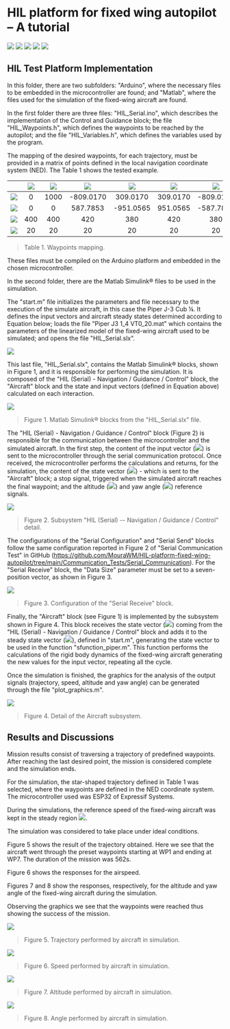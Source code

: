 # HIL platform for fixed wing autopilot – A tutorial

![](https://img.shields.io/github/stars/MouraWM/HIL-platform-fixed-wing-autopilot.svg) ![](https://img.shields.io/github/forks/MouraWM/HIL-platform-fixed-wing-autopilot.svg) ![](https://https://img.shields.io/github/release/MouraWM/HIL-platform-fixed-wing-autopilot.svg) ![](https://img.shields.io/github/issues/MouraWM/HIL-platform-fixed-wing-autopilot.svg) ![](https://img.shields.io/github/bower/MouraWM/HIL-platform-fixed-wing-autopilot.svg)

## HIL Test Platform Implementation

In this folder, there are two subfolders: "Arduino", where the necessary
files to be embedded in the microcontroller are found; and "Matlab",
where the files used for the simulation of the fixed-wing aircraft are
found.

In the first folder there are three files: "HIL\_Serial.ino", which
describes the implementation of the Control and Guidance block; the file
"HIL\_Waypoints.h", which defines the waypoints to be reached by the
autopilot; and the file "HIL\_Variables.h", which defines the variables
used by the program.

The mapping of the desired waypoints, for each trajectory, must be
provided in a matrix of points defined in the local navigation
coordinate system (NED). The Table 1 shows the tested example.

|     | ![](https://render.githubusercontent.com/render/math?math=\large{WP_1}) | ![](https://render.githubusercontent.com/render/math?math=\large{WP_2}) | ![](https://render.githubusercontent.com/render/math?math=\large{WP_3}) | ![](https://render.githubusercontent.com/render/math?math=\large{WP_4}) | ![](https://render.githubusercontent.com/render/math?math=\large{WP_5}) | ![](https://render.githubusercontent.com/render/math?math=\large{WP_6}) | ![](https://render.githubusercontent.com/render/math?math=\large{WP_7}) |
|:---:|:---:|:---:|:---:|:---:|:---:|:---:|:---:|
|![](https://render.githubusercontent.com/render/math?math=\large{N\(m\)}) |0|1000|-809.0170|309.0170|309.0170|-809.0170|1000|
|![](https://render.githubusercontent.com/render/math?math=\large{E\(m\)}) |0|0|587.7853|-951.0565|951.0565|-587.7853|0|
|![](https://render.githubusercontent.com/render/math?math=\large{D\(m\)}) |400|400|420|380|420|380|400|
|![](https://render.githubusercontent.com/render/math?math=\large{V\(m/s\)}) |20|20|20|20|20|20|20|
> Table 1. Waypoints mapping.

These files must be compiled on the Arduino platform and embedded in the
chosen microcontroller.

In the second folder, there are the Matlab Simulink® files to be used in
the simulation.

The "start.m" file initializes the parameters and file necessary to the
execution of the simulate aircraft, in this case the Piper J-3 Cub ¼. It
defines the input vectors and aircraft steady states determined
according to Equation below; loads the file "Piper J3 1\_4 VT0\_20.mat" which
contains the parameters of the linearized model of the fixed-wing
aircraft used to be simulated; and opens the file "HIL\_Serial.slx".

![](https://github.com/MouraWM/HIL-platform-fixed-wing-autopilot/blob/main/images/Fig26.png)

This last file, "HIL\_Serial.slx", contains the Matlab Simulink® blocks,
shown in Figure 1, and it is responsible for performing the simulation.
It is composed of the "HIL (Serial) - Navigation / Guidance / Control"
block, the "Aircraft" block and the state and input vectors (defined in
Equation above) calculated on each interaction.

![](https://github.com/MouraWM/HIL-platform-fixed-wing-autopilot/blob/main/images/Fig18.png)
> Figure 1. Matlab Simulink® blocks from the
"HIL\_Serial.slx" file.

The "HIL (Serial) - Navigation / Guidance / Control" block (Figure 2) is
responsible for the communication between the microcontroller and the
simulated aircraft. In the first step, the content of the input vector
(![](https://render.githubusercontent.com/render/math?math=\large{\vec{y}})) is sent to the microcontroller through the serial communication
protocol. Once received, the microcontroller performs the calculations
and returns, for the simulation, the content of the state vector
(![](https://render.githubusercontent.com/render/math?math=\large{\vec{du}}))
\- which is sent to the "Aircraft" block; a stop signal, triggered
when the simulated aircraft reaches the final waypoint; and the altitude
(![](https://render.githubusercontent.com/render/math?math=\large{H_e}))
and yaw angle (![](https://render.githubusercontent.com/render/math?math=\large{\psi_e})) reference signals.

![](https://github.com/MouraWM/HIL-platform-fixed-wing-autopilot/blob/main/images/Fig19.png)
> Figure 2. Subsystem "HIL (Serial) -- Navigation / Guidance
/ Control" detail.

The configurations of the "Serial Configuration" and "Serial Send"
blocks follow the same configuration reported in Figure 2 of "Serial Communication Test" in GitHub (https://github.com/MouraWM/HIL-platform-fixed-wing-autopilot/tree/main/Communication_Tests/Serial_Communication).
For the "Serial Receive" block, the "Data Size" parameter must be set to
a seven-position vector, as shown in Figure 3.

![](https://github.com/MouraWM/HIL-platform-fixed-wing-autopilot/blob/main/images/Fig20.png)
> Figure 3. Configuration of the "Serial Receive" block.

Finally, the "Aircraft" block (see Figure 1) is implemented by the
subsystem shown in Figure 4. This block receives the state vector (![](https://render.githubusercontent.com/render/math?math=\large{\vec{d_u}}))
coming from the "HIL (Serial) - Navigation / Guidance / Control" block
and adds it to the steady state vector (![](https://render.githubusercontent.com/render/math?math=\large{\vec{U_e}})), defined in "start.m",
generating the state vector to be used in the function
"sfunction\_piper.m". This function performs the calculations of the
rigid body dynamics of the fixed-wing aircraft generating the new values
for the input vector, repeating all the cycle.

Once the simulation is finished, the graphics for the analysis of the
output signals (trajectory, speed, altitude and yaw angle) can be
generated through the file \"plot\_graphics.m\".

![](https://github.com/MouraWM/HIL-platform-fixed-wing-autopilot/blob/main/images/Fig21.png)
> Figure 4. Detail of the Aircraft subsystem.

## Results and Discussions

Mission results consist of traversing a trajectory of predefined
waypoints. After reaching the last desired point, the mission is
considered complete and the simulation ends.

For the simulation, the star-shaped trajectory defined in Table 1 was
selected, where the waypoints are defined in the NED coordinate system. The microcontroller
used was ESP32 of Expressif Systems.

During the simulations, the reference speed of the fixed-wing aircraft
was kept in the steady region ![](https://render.githubusercontent.com/render/math?math=\large{(V_{T_r}=20m\/s)}).

The simulation was considered to take place under ideal conditions.

Figure 5 shows the result of the trajectory obtained. Here we see that
the aircraft went through the preset waypoints starting at WP1 and
ending at WP7. The duration of the mission was 562s.

Figure 6 shows the responses for the airspeed. 

Figures 7 and 8 show the responses, respectively, for the altitude and
yaw angle of the fixed-wing aircraft during the simulation.

Observing the graphics we see that the waypoints were reached thus showing
the success of the mission.

![](https://github.com/MouraWM/HIL-platform-fixed-wing-autopilot/blob/main/images/Fig22.png)
> Figure 5. Trajectory performed by aircraft in simulation.

![](https://github.com/MouraWM/HIL-platform-fixed-wing-autopilot/blob/main/images/Fig23.png)
> Figure 6. Speed performed by aircraft in simulation. 

![](https://github.com/MouraWM/HIL-platform-fixed-wing-autopilot/blob/main/images/Fig24.png)
> Figure 7. Altitude performed by aircraft in simulation. 

![](https://github.com/MouraWM/HIL-platform-fixed-wing-autopilot/blob/main/images/Fig25.png)
> Figure 8. Angle performed by aircraft in simulation.

